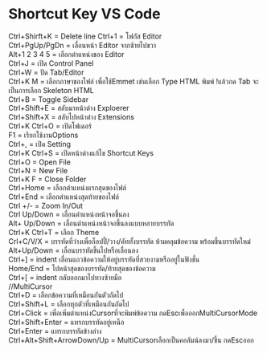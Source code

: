 <!-- in readme.md file -->
# Shortcut Key VS Code
  
Ctrl+Shirft+K = Delete line
Ctrl+1 = โฟกัส Editor  
Ctrl+PgUp/PgDn = เลื่อนหน้า Editor จากซ้ายไปขวา  
Alt+1 2 3 4 5 = เลือกตำแหน่งของ Editor    
Ctrl+J = เปิด Control Panel  
Ctrl+W = ปิด Tab/Editor  
Ctrl+K M = เลือกภาษาของไฟล์ เพื่อใช้Emmet เช่นเลือก Type HTML พิมพ์ !แล้วกด Tab จะเป็นการเลือก Skeleton HTML  
Ctrl+B = Toggle Sidebar  
Ctrl+Shift+E = สลับมาหน้าต่าง Exploerer  
Ctrl+Shift+X = สลับไปหน้าต่าง Extensions  
Ctrl+K Ctrl+O = เปิดโฟเดอร์  
F1 = เรียกใช้งานOptions  
Ctrl+, = เปิด Setting  
Ctrl+K Ctrl+S = เปิดหน้าต่างแก้ไข Shortcut Keys  
Ctrl+O = Open File  
Ctrl+N = New File  
Ctrl+K F = Close Folder  
Ctrl+Home = เลือกตำแหน่งแรกสุดของไฟล์  
Ctrl+End = เลือกตำแหน่งสุดท้ายของไฟล์  
Ctrl +/- = Zoom In/Out  
Ctrl Up/Down = เลื่อนตำแหน่งหน้าจอขึ้นลง  
Alt+ Up/Down = เลื่อนตำแหน่งหน้าจอขึ้นลงแบบหลายบรรทัด  
Ctrl+K Ctrl+T = เลือก Theme  
Crl+C/V/X = บรรทัดที่ว่างเพื่อก็อปปี้/วาง/คัททั้งบรรทัด ห้ามคลุมข้อความ พร้อมขึ้นบรรทัดใหม่  
Alt+Up/Down = เลื่อนบรรทัดขึ้นไปหรือเลื่อนลง  
Ctrl+] = indent เลื่อนแถวข้อความให้อยู่บรรทัดที่สวยงามหรืออยู่ในฟังชั่น  
Home/End = ไปหน้าสุดของบรรทัด/ท้ายสุดของข้อความ  
Ctrl+[ = indent กลับออกมาไปทางซ้ายมือ  
//MultiCursor  
Ctrl+D = เลือกข้อความที่เหมือนกันตัวถัดไป  
Ctrl+Shift+L = เลือกทุกตัวที่เหมือนกันถัดไป  
Ctrl+Click = เพื่อเพิ่มตำแหน่งCursorที่จะพิมพ์ข้อความ กดEscเพื่อออกMultiCursorMode  
Ctrl+Shift+Enter = แทรกบรรทัดอยู่เหนือ  
Ctrl+Enter = แทรกบรรทัดข้างล่าง  
Ctrl+Alt+Shift+ArrowDown/Up = MultiCursorเลือกเป็นคอลัมน์ลงมา/ขึ้น กดEscออก  
